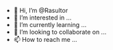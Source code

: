 - 👋 Hi, I’m @Rasultor
- 👀 I’m interested in ...
- 🌱 I’m currently learning ...
- 💞️ I’m looking to collaborate on ...
- 📫 How to reach me ...

<!---
Rasultor/Rasultor is a ✨ special ✨ repository because its `README.md` (this file) appears on your GitHub profile.
You can click the Preview link to take a look at your changes.
--->
